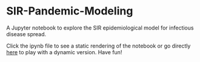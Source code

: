# SIR-Pandemic-Modeling
A Jupyter notebook to explore the SIR epidemiological model for infectious disease spread.

Click the ipynb file to see a static rendering of the notebook or go directly [here](https://gesis.mybinder.org/binder/v2/gh/wvslaton/SIR-Pandemic-Modeling/526865ec1210578ae454bb763fdde2b280ff2631?filepath=SIR%20Pandemic%20Model.ipynb) to play with a dynamic version. Have fun!
